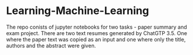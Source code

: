 # Learning-Machine-Learning

The repo conists of jupyter notebooks for two tasks - paper summary and exam project.
There are two text resumes generated by ChatGTP 3.5. One where the paper text was copied as an input and one where only the title, authors and the abstract were given. 
